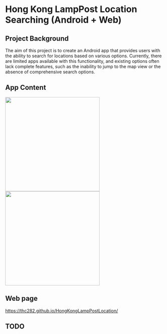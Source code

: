 # Hong Kong LampPost Location Searching (Android + Web)
## Project Background
The aim of this project is to create an Android app that provides users with the ability to search for locations based on various options. Currently, there are limited apps available with this functionality, and existing options often lack complete features, such as the inability to jump to the map view or the absence of comprehensive search options.

## App Content
<p float="left">
  <img src="https://github.com/thc282/HongKongLampPostLocation/assets/86453142/9c989338-e463-42ba-a92d-4c922d729aac" width="300" />
  <img src="https://github.com/thc282/HongKongLampPostLocation/assets/86453142/b65cf9db-d315-4c46-9c42-2334db2941bb" width="300" /> 
</p>

## Web page
https://thc282.github.io/HongKongLampPostLocation/

## TODO
